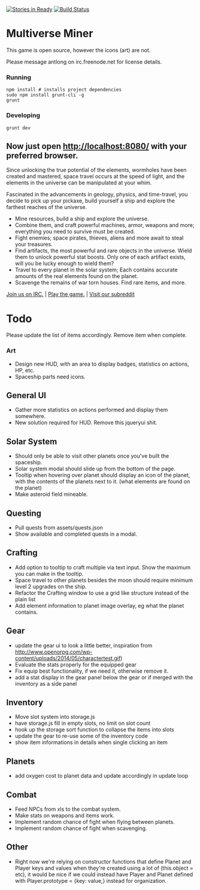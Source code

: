 [![Stories in Ready](https://badge.waffle.io/MultiverseMiner/multiverseminer.png?label=ready&title=Ready)](https://waffle.io/MultiverseMiner/multiverseminer)
[![Build Status](https://travis-ci.org/MultiverseMiner/multiverseminer.svg?branch=master)](https://travis-ci.org/MultiverseMiner/multiverseminer)

Multiverse Miner
====

This game is open source, however the icons (art) are not.

Please message antlong on irc.freenode.net for license details.

### Running

```shell
npm install # installs project dependencies
sudo npm install grunt-cli -g
grunt
```

### Developing

```shell
grunt dev
```

Now just open [http://localhost:8080/](http://localhost:8080/) with your preferred browser.
---
Since unlocking the true potential of the elements, wormholes have been created and mastered, space travel occurs at the speed of light, and the elements in the universe can be manipulated at your whim.

Fascinated in the advancements in geology, physics, and time-travel, you decide to pick up your pickaxe, build yourself a ship and explore the farthest reaches of the universe.

* Mine resources, build a ship and explore the universe.
* Combine them, and craft powerful machines, armor, weapons and more; everything you need to survive must be created.
* Fight enemies; space pirates, thieves, aliens and more await to steal your treasures.
* Find artifacts, the most powerful and rare objects in the universe. Wield them to unlock powerful stat boosts. Only one of each artifact exists, will you be lucky enough to wield them?
* Travel to every planet in the solar system; Each contains accurate amounts of the real elements found on the planet.
* Scavenge the remains of war torn houses. Find rare items, and more.


[Join us on IRC.](http://webchat.freenode.net?channels=%23multiverseminer&uio=d4)  |  [Play the game.](http://multiverseminer.com)  |  [Visit our subreddit](http://reddit.com/r/multiverseminer)



Todo
==
Please update the list of items accordingly. Remove item when complete.

### Art
- Design new HUD, with an area to display badges, statistics on actions, HP, etc.
- Spaceship parts need icons.

## General UI
- Gather more statistics on actions performed and display them somewhere.
- New solution required for HUD. Remove this jqueryui shit.

## Solar System
- Should only be able to visit other planets once you've built the spaceship.
- Solar system modal should slide up from the bottom of the page.
- Tooltip when hovering over planet should display an icon of the planet, with the contents of the planets next to it. (what elements are found on the planet)
- Make asteroid field mineable.

## Questing
- Pull quests from assets/quests.json
- Show available and completed quests in a modal.

## Crafting
- Add option to tooltip to craft multiple via text input. Show the maximum you can make in the tooltip.
- Space travel to other planets besides the moon should require minimum level 2 upgrades on the ship.
- Refactor the Crafting window to use a grid like structure instead of the plain list
- Add element information to planet image overlay, eg what the planet contains.

## Gear
- update the gear ui to look a little better, inspiration from http://www.openorpg.com/wp-content/uploads/2014/05/charactertest.gif)
- Evaluate the stats properly for the equipped gear
- Fix equip best functionality, if we need it, otherwise remove it.
- add a stat display in the gear panel below the gear or if merged with the inventory as a side panel

## Inventory
- Move slot system into storage.js
- have storage.js fill in empty slots, no limit on slot count
- hook up the storage sort function to collapse the items into slots
- update the gear to re-use some of the inventory code
- show item informations in details when single clicking an item

## Planets
- add oxygen cost to planet data and update accordingly in update loop

## Combat
- Feed NPCs from xls to the combat system.
- Make stats on weapons and items work.
- Implement random chance of fight when flying between planets.
- Implement random chance of fight when scavenging.

## Other
- Right now we're relying on constructor functions that define Planet and Player keys and values when they're created using a lot of (this.object = etc), it would be nice if we could instead have Player and Planet defined with Player.prototype = {key: value,} instead for organization.
